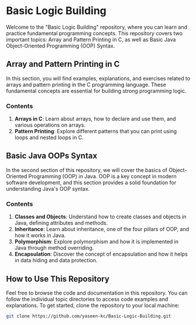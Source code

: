 # Basic Logic Building

Welcome to the "Basic Logic Building" repository, where you can learn and practice fundamental programming concepts. This repository covers two important topics: Array and Pattern Printing in C, as well as Basic Java Object-Oriented Programming (OOP) Syntax.

## Array and Pattern Printing in C

In this section, you will find examples, explanations, and exercises related to arrays and pattern printing in the C programming language. These fundamental concepts are essential for building strong programming logic.

### Contents
1. **Arrays in C**: Learn about arrays, how to declare and use them, and various operations on arrays.
2. **Pattern Printing**: Explore different patterns that you can print using loops and nested loops in C.

## Basic Java OOPs Syntax

In the second section of this repository, we will cover the basics of Object-Oriented Programming (OOP) in Java. OOP is a key concept in modern software development, and this section provides a solid foundation for understanding Java's OOP syntax.

### Contents
1. **Classes and Objects**: Understand how to create classes and objects in Java, defining attributes and methods.
2. **Inheritance**: Learn about inheritance, one of the four pillars of OOP, and how it works in Java.
3. **Polymorphism**: Explore polymorphism and how it is implemented in Java through method overriding.
4. **Encapsulation**: Discover the concept of encapsulation and how it helps in data hiding and data protection.

## How to Use This Repository

Feel free to browse the code and documentation in this repository. You can follow the individual topic directories to access code examples and explanations. To get started, clone the repository to your local machine:

```bash
git clone https://github.com/yaseen-kc/Basic-Logic-Building.git

